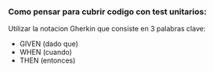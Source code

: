 ### Como pensar para cubrir codigo con test unitarios:

Utilizar la notacion Gherkin que consiste en 3 palabras clave:
- GIVEN (dado que)
- WHEN (cuando)
- THEN (entonces)